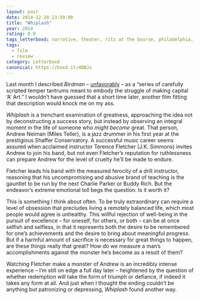 ```yaml
---
layout: post 
date: 2014-12-28 23:59:00
title: "Whiplash"
year: 2014
rating: 0.9
tags_letterboxd: narrative, theater, ritz at the bourse, philadelphia, Leah
tags:
  - film
  - review
category: Letterboxd
canonical: https://boxd.it/4BBJx
---
```


Last month I described <cite>Birdman</cite> – [unfavorably](http://letterboxd.com/robweychert/film/birdman/) – as a “series of carefully scripted temper tantrums meant to embody the struggle of making capital ‘A’ Art.” I wouldn’t have guessed that a short time later, another film fitting that description would knock me on my ass.

<cite>Whiplash</cite> is a trenchant examination of greatness, approaching the idea not by deconstructing a success story, but instead by observing an integral moment in the life of someone who <cite>might become</cite> great. That person, Andrew Neiman (Miles Teller), is a jazz drummer in his first year at the prestigious Shaffer Conservatory. A successful music career seems assured when acclaimed instructor Terence Fletcher (J.K. Simmons) invites Andrew to join his band, but not even Fletcher’s reputation for ruthlessness can prepare Andrew for the level of cruelty he’ll be made to endure. 

Fletcher leads his band with the measured ferocity of a drill instructor, reasoning that his uncompromising and abusive brand of teaching is the gauntlet to be run by the next Charlie Parker or Buddy Rich. But the endeavor’s extreme emotional toll begs the question: Is it worth it?

This is something I think about often. To be truly extraordinary can require a level of obsession that precludes living a remotely balanced life, which most people would agree is unhealthy. This willful rejection of well-being in the pursuit of excellence – for oneself, for others, or both – can be at once selfish and selfless, in that it represents both the desire to be remembered for one’s achievements and the desire to bring about meaningful progress. But if a harmful amount of sacrifice is necessary for great things to happen, are these things really that great? How do we measure a man’s accomplishments against the monster he’s become as a result of them?

Watching Fletcher make a monster of Andrew is an incredibly intense experience – I’m still on edge a full day later – heightened by the question of whether redemption will take the form of triumph or defiance, if indeed it takes any form at all. And just when I thought the ending couldn’t be anything but patronizing or depressing, <cite>Whiplash</cite> found another way.